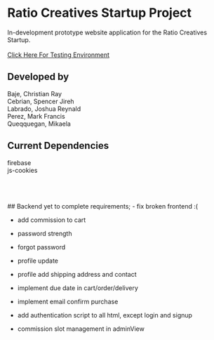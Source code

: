 # Ratio Creatives Startup Project
In-development prototype website application for the Ratio Creatives Startup.
<br><br>
<a href = "https://flymetothesun.github.io/Ratio-Creatives-Startup/">Click Here For Testing Environment<a>

## Developed by
Baje, Christian Ray <br>
Cebrian, Spencer Jireh <br>
Labrado, Joshua Reynald <br>
Perez, Mark Francis <br>
Queqquegan, Mikaela <br>

## Current Dependencies
firebase <br>
js-cookies <br>

<br>
<br>
<br>
## Backend yet to complete requirements;
- fix broken frontend :(

- add commission to cart
- password strength
- forgot password
- profile update

- profile add shipping address and contact
- implement due date in cart/order/delivery
- implement email confirm purchase

- add authentication script to all html, except login and signup
- commission slot management in adminView
